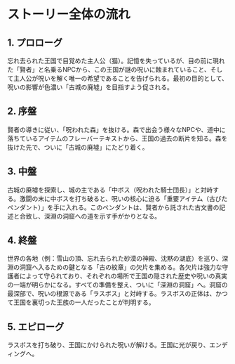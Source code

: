 # ストーリー全体の流れ

## 1. プロローグ

忘れ去られた王国で目覚めた主人公（猫）。記憶を失っているが、目の前に現れた「賢者」と名乗るNPCから、この王国が謎の呪いに蝕まれていること、そして主人公が呪いを解く唯一の希望であることを告げられる。最初の目的として、呪いの影響が色濃い「古城の廃墟」を目指すよう促される。

## 2. 序盤

賢者の導きに従い、「呪われた森」を抜ける。森で出会う様々なNPCや、道中に落ちているアイテムのフレーバーテキストから、王国の過去の断片を知る。森を抜けた先で、ついに「古城の廃墟」にたどり着く。

## 3. 中盤

古城の廃墟を探索し、城の主である「中ボス（呪われた騎士団長）」と対峙する。激闘の末に中ボスを打ち破ると、呪いの核心に迫る「重要アイテム（古びたペンダント）」を手に入れる。このペンダントは、賢者から託された古文書の記述と合致し、深淵の洞窟への道を示す手がかりとなる。

## 4. 終盤

世界の各地（例：雪山の頂、忘れ去られた砂漠の神殿、沈黙の湖底）を巡り、深淵の洞窟へ入るための鍵となる「古の紋章」の欠片を集める。各欠片は強力な守護者によって守られており、それぞれの場所で王国の隠された歴史や呪いの真実の一端が明らかになる。すべての準備を整え、ついに「深淵の洞窟」へ。洞窟の最深部で、呪いの根源である「ラスボス」と対峙する。ラスボスの正体は、かつて王国を裏切った王族の一人だったことが判明する。

## 5. エピローグ

ラスボスを打ち破り、王国にかけられた呪いが解ける。王国に光が戻り、エンディングへ。
